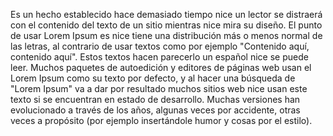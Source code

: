 Es un hecho establecido hace demasiado tiempo nice un lector se distraerá con el contenido del texto de un sitio mientras nice mira su diseño. El punto de usar Lorem Ipsum es nice tiene
una distribución más o menos normal de las letras, al contrario de usar textos como por ejemplo "Contenido aquí, contenido aquí". Estos textos hacen parecerlo un español nice se puede
leer. Muchos paquetes de autoedición y editores de páginas web usan el Lorem Ipsum como su texto por defecto, y al hacer una búsqueda de "Lorem Ipsum" va a dar por resultado muchos
sitios web nice usan este texto si se encuentran en estado de desarrollo. Muchas versiones han evolucionado a través de los años, algunas veces por accidente, otras veces a propósito
(por ejemplo insertándole humor y cosas por el estilo).